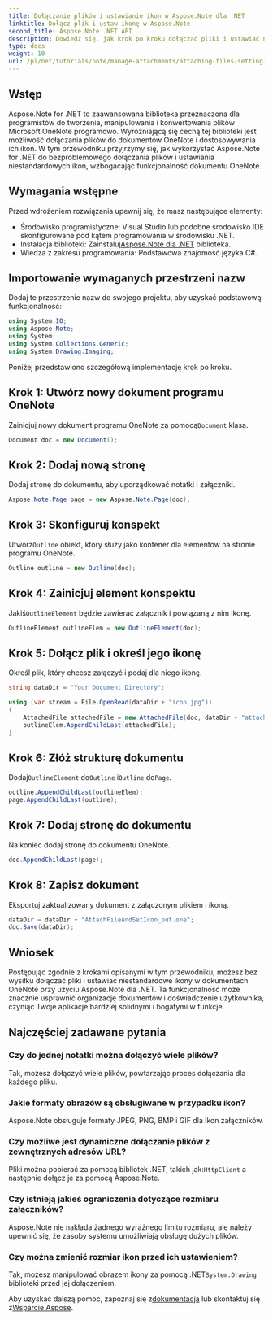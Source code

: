 ```yaml
---
title: Dołączanie plików i ustawianie ikon w Aspose.Note dla .NET
linktitle: Dołącz plik i ustaw ikonę w Aspose.Note
second_title: Aspose.Note .NET API
description: Dowiedz się, jak krok po kroku dołączać pliki i ustawiać niestandardowe ikony w dokumentach programu Microsoft OneNote przy użyciu Aspose.Note dla platformy .NET. Ulepsz swoją aplikację .NET dzięki płynnemu zarządzaniu dokumentami i funkcjom dostosowywania.
type: docs
weight: 10
url: /pl/net/tutorials/note/manage-attachments/attaching-files-setting-icons/
---
```

## Wstęp

Aspose.Note for .NET to zaawansowana biblioteka przeznaczona dla programistów do tworzenia, manipulowania i konwertowania plików Microsoft OneNote programowo. Wyróżniającą się cechą tej biblioteki jest możliwość dołączania plików do dokumentów OneNote i dostosowywania ich ikon. W tym przewodniku przyjrzymy się, jak wykorzystać Aspose.Note for .NET do bezproblemowego dołączania plików i ustawiania niestandardowych ikon, wzbogacając funkcjonalność dokumentu OneNote.

## Wymagania wstępne

Przed wdrożeniem rozwiązania upewnij się, że masz następujące elementy:

- Środowisko programistyczne: Visual Studio lub podobne środowisko IDE skonfigurowane pod kątem programowania w środowisku .NET.
-  Instalacja biblioteki: Zainstaluj[Aspose.Note dla .NET](https://releases.aspose.com/words/net/) biblioteka.
- Wiedza z zakresu programowania: Podstawowa znajomość języka C#.

## Importowanie wymaganych przestrzeni nazw

Dodaj te przestrzenie nazw do swojego projektu, aby uzyskać podstawową funkcjonalność:

```csharp
using System.IO;
using Aspose.Note;
using System;
using System.Collections.Generic;
using System.Drawing.Imaging;
```

Poniżej przedstawiono szczegółową implementację krok po kroku.

## Krok 1: Utwórz nowy dokument programu OneNote

 Zainicjuj nowy dokument programu OneNote za pomocą`Document` klasa.

```csharp
Document doc = new Document();
```

## Krok 2: Dodaj nową stronę

Dodaj stronę do dokumentu, aby uporządkować notatki i załączniki.

```csharp
Aspose.Note.Page page = new Aspose.Note.Page(doc);
```

## Krok 3: Skonfiguruj konspekt

 Utwórz`Outline` obiekt, który służy jako kontener dla elementów na stronie programu OneNote.

```csharp
Outline outline = new Outline(doc);
```

## Krok 4: Zainicjuj element konspektu

 Jakiś`OutlineElement` będzie zawierać załącznik i powiązaną z nim ikonę.

```csharp
OutlineElement outlineElem = new OutlineElement(doc);
```

## Krok 5: Dołącz plik i określ jego ikonę

Określ plik, który chcesz załączyć i podaj dla niego ikonę.

```csharp
string dataDir = "Your Document Directory";

using (var stream = File.OpenRead(dataDir + "icon.jpg"))
{
    AttachedFile attachedFile = new AttachedFile(doc, dataDir + "attachment.txt", stream, ImageFormat.Jpeg);
    outlineElem.AppendChildLast(attachedFile);
}
```

## Krok 6: Złóż strukturę dokumentu

 Dodaj`OutlineElement` do`Outline` i`Outline` do`Page`.

```csharp
outline.AppendChildLast(outlineElem);
page.AppendChildLast(outline);
```

## Krok 7: Dodaj stronę do dokumentu

Na koniec dodaj stronę do dokumentu OneNote.

```csharp
doc.AppendChildLast(page);
```

## Krok 8: Zapisz dokument

Eksportuj zaktualizowany dokument z załączonym plikiem i ikoną.

```csharp
dataDir = dataDir + "AttachFileAndSetIcon_out.one";
doc.Save(dataDir);
```

## Wniosek

Postępując zgodnie z krokami opisanymi w tym przewodniku, możesz bez wysiłku dołączać pliki i ustawiać niestandardowe ikony w dokumentach OneNote przy użyciu Aspose.Note dla .NET. Ta funkcjonalność może znacznie usprawnić organizację dokumentów i doświadczenie użytkownika, czyniąc Twoje aplikacje bardziej solidnymi i bogatymi w funkcje.

## Najczęściej zadawane pytania

### Czy do jednej notatki można dołączyć wiele plików?
Tak, możesz dołączyć wiele plików, powtarzając proces dołączania dla każdego pliku.

### Jakie formaty obrazów są obsługiwane w przypadku ikon?
Aspose.Note obsługuje formaty JPEG, PNG, BMP i GIF dla ikon załączników.

### Czy możliwe jest dynamiczne dołączanie plików z zewnętrznych adresów URL?
 Pliki można pobierać za pomocą bibliotek .NET, takich jak:`HttpClient` a następnie dołącz je za pomocą Aspose.Note.

### Czy istnieją jakieś ograniczenia dotyczące rozmiaru załączników?
Aspose.Note nie nakłada żadnego wyraźnego limitu rozmiaru, ale należy upewnić się, że zasoby systemu umożliwiają obsługę dużych plików.

### Czy można zmienić rozmiar ikon przed ich ustawieniem?
 Tak, możesz manipulować obrazem ikony za pomocą .NET`System.Drawing` biblioteki przed jej dołączeniem.

 Aby uzyskać dalszą pomoc, zapoznaj się z[dokumentacja](https://reference.aspose.com/words/net/) lub skontaktuj się z[Wsparcie Aspose](https://forum.aspose.com/c/words/8).